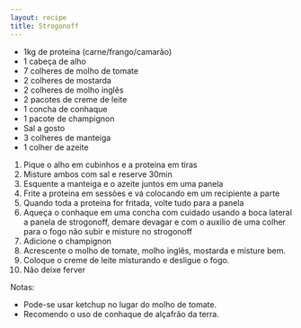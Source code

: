 ```yaml
---
layout: recipe
title: Strogonoff
---
```



- 1kg de proteina (carne/frango/camarão)
- 1 cabeça de alho
- 7 colheres de molho de tomate
- 2 colheres de mostarda
- 2 colheres de molho inglês
- 2 pacotes de creme de leite
- 1 concha de conhaque 
- 1 pacote de champignon
- Sal a gosto
- 3 colheres de manteiga
- 1 colher de azeite

1. Pique o alho em cubinhos e a proteina em tiras
2. Misture ambos com sal e reserve 30min
3. Esquente a manteiga e o azeite juntos em uma panela
4. Frite a proteina em sessões e vá colocando em um recipiente a parte
5. Quando toda a proteina for fritada, volte tudo para a panela
6. Aqueça o conhaque em uma concha com cuidado usando a boca lateral a panela de strogonoff, demare devagar e com o auxilio de uma colher para o fogo não subir e misture no strogonoff
7. Adicione o champignon
8. Acrescente o molho de tomate, molho inglês, mostarda e misture bem.
9. Coloque o creme de leite misturando e desligue o fogo. 
10. Não deixe ferver

Notas:
- Pode-se usar ketchup no lugar do molho de tomate.
- Recomendo o uso de conhaque de alçafrão da terra.
